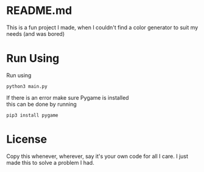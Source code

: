 # README.md

This is a fun project I made, when I couldn't find a color generator to suit my needs (and was bored)

# Run Using

Run using

`python3 main.py`

If there is an error make sure Pygame is installed \
this can be done by running 

`pip3 install pygame`


# License

Copy this whenever, wherever, say it's your own code for all I care.
I just made this to solve a problem I had.
